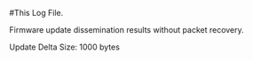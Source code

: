 #This Log File.

Firmware update dissemination results without packet recovery.

Update Delta Size: 1000 bytes
